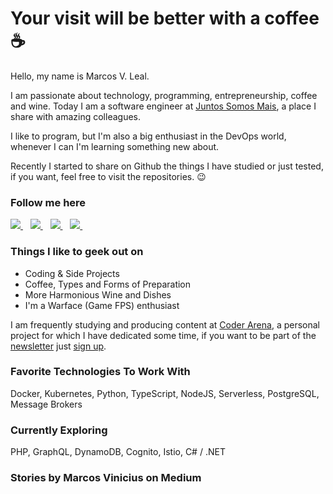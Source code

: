 # Your visit will be better with a coffee :coffee:

Hello, my name is Marcos V. Leal.

I am passionate about technology, programming, entrepreneurship, coffee and wine. Today I am a software engineer at [Juntos Somos Mais](https://juntossomosmais.com.br/), a place I share with amazing colleagues.

I like to program, but I'm also a big enthusiast in the DevOps world, whenever I can I'm learning something new about.

Recently I started to share on Github the things I have studied or just tested, if you want, feel free to visit the repositories. :wink:

### Follow me here

<p>
<a href="https://www.linkedin.com/in/marcosleal-prd/">
 <img src="https://img.shields.io/badge/linkedin-%230077B5.svg?&style=for-the-badge&logo=linkedin&logoColor=white" />
</a>&nbsp;&nbsp;
<a href="https://twitter.com/marcosleal_prd">
  <img src="https://img.shields.io/badge/twitter-%231DA1F2.svg?&style=for-the-badge&logo=twitter&logoColor=white" />
</a>&nbsp;&nbsp;
<a href="https://www.instagram.com/marcosleal.prd/">
  <img src="https://img.shields.io/badge/instagram-%23E4405F.svg?&style=for-the-badge&logo=instagram&logoColor=white" />
</a>&nbsp;&nbsp;
<a href="https://medium.com/@marcosleal.prd">
  <img src="https://img.shields.io/badge/medium-%2312100E.svg?&style=for-the-badge&logo=medium&logoColor=white" />
</a>&nbsp;&nbsp;
</p>

### Things I like to geek out on

- Coding & Side Projects
- Coffee, Types and Forms of Preparation
- More Harmonious Wine and Dishes
- I'm a Warface (Game FPS) enthusiast

I am frequently studying and producing content at [Coder Arena](https://coderarena.com.br), a personal project for which I have dedicated some time, if you want to be part of the [newsletter](https://news.coderarena.com.br/) just [sign up](https://news.coderarena.com.br/).


### Favorite Technologies To Work With

Docker, Kubernetes, Python, TypeScript, NodeJS, Serverless, PostgreSQL, Message Brokers

### Currently Exploring

PHP, GraphQL, DynamoDB, Cognito, Istio, C# / .NET

### Stories by Marcos Vinicius on Medium
